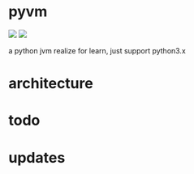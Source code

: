 # pyvm

![](https://www.travis-ci.org/yishenggudou/pyvm.svg?branch=master)  ![](https://readthedocs.org/projects/pyvm/badge/?version=latest)

a python jvm realize for learn, just support python3.x

# architecture

# 


# todo

# updates
